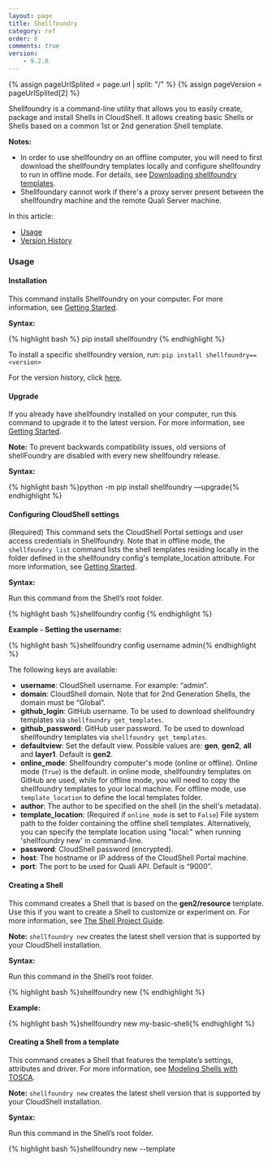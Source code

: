 ```yaml
---
layout: page
title: Shellfoundry
category: ref
order: 8
comments: true
version:
    - 9.2.0
---
```


{% assign pageUrlSplited = page.url | split: "/" %}
{% assign pageVersion = pageUrlSplited[2] %}


Shellfoundry is a command-line utility that allows you to easily create, package and install Shells in CloudShell. It allows creating basic Shells or Shells based on a common 1st or 2nd generation Shell template. 

**Notes:** 

* In order to use shellfoundry on an offline computer, you will need to first download the shellfoundry templates locally and configure shellfoundry to run in offline mode. For details, see [Downloading shellfoundry templates](#downloading-shellfoundry-templates).
* Shellfoundary cannot work if there's a proxy server present between the shellfoundry machine and the remote Quali Server machine.


In this article:

* [Usage](#usage)
* [Version History](#version-history)


### Usage<a name="usage"></a>


#### Installation
This command installs Shellfoundry on your computer. For more information, see [Getting Started]({{site.baseurl}}/shells/{{pageVersion}}/getting-started.html).

**Syntax:**

{% highlight bash %}
pip install shellfoundry
{% endhighlight %}

To install a specific shellfoundry version, run: `pip install shellfoundry==<version>`

For the version history, click [here](#version-history).


#### Upgrade

If you already have shellfoundry installed on your computer, run this command to upgrade it to the latest version. For more information, see [Getting Started]({{site.baseurl}}/shells/{{pageVersion}}/getting-started.html).

**Note:** To prevent backwards compatibility issues, old versions of shellFoundry are disabled with every new shellfoundry release.

**Syntax:**

{% highlight bash %}python -m pip install shellfoundry ––upgrade{% endhighlight %}


#### Configuring CloudShell settings

(Required) This command sets the CloudShell Portal settings and user access credentials in Shellfoundry. Note that in offline mode, the `shellfoundry list` command lists the shell templates residing locally in the folder defined in the shellfoundry config's template_location attribute. For more information, see [Getting Started]({{site.baseurl}}/shells/{{pageVersion}}/getting-started.html).

**Syntax:**

Run this command from the Shell’s root folder.

{% highlight bash %}shellfoundry config <key name> <key value>{% endhighlight %}

**Example - Setting the username:**

{% highlight bash %}shellfoundry config username admin{% endhighlight %}

The following keys are available:
* **username**: CloudShell username. For example: “admin”.
* **domain**: CloudShell domain. Note that for 2nd Generation Shells, the domain must be “Global”.
* **github_login**: GitHub username. To be used to download shellfoundry templates via `shellfoundry get_templates`.
* **github_password**: GitHub user password. To be used to download shellfoundry templates via `shellfoundry get_templates`.
* **defaultview**: Set the default view. Possible values are: **gen**, **gen2**, **all** and **layer1**. Default is **gen2**.
* **online_mode**: Shellfoundry computer's mode (online or offline). Online mode (`True`) is the default. in online mode, shellfoundry templates on GitHub are used, while for offline mode, you will need to copy the shellfoundry templates to your local machine. For offline mode, use `template_location` to define the local templates folder.
* **author**: The author to be specified on the shell (in the shell's metadata).
* **template_location**: (Required if `online_mode` is set to `False`) File system path to the folder containing the offline shell templates. Alternatively, you can specify the template location using "local:" when running 'shellfoundry new' in command-line.
* **password**: CloudShell password (encrypted).
* **host**: The hostname or IP address of the CloudShell Portal machine.
* **port**: The port to be used for Quali API. Default is “9000”.


#### Creating a Shell

This command creates a Shell that is based on the **gen2/resource** template. Use this if you want to create a Shell to customize or experiment on. For more information, see [The Shell Project Guide]({{site.baseurl}}/shells/{{pageVersion}}/the-shell-project.html).

**Note:** `shellfoundry new` creates the latest shell version that is supported by your CloudShell installation. 

**Syntax:**

Run this command in the Shell’s root folder.

{% highlight bash %}shellfoundry new <Shell-name>{% endhighlight %}

**Example:**

{% highlight bash %}shellfoundry new my-basic-shell{% endhighlight %}


#### Creating a Shell from a template

This command creates a Shell that features the template’s settings, attributes and driver. For more information, see [Modeling Shells with TOSCA]({{site.baseurl}}/shells/{{pageVersion}}/modeling-the-shell.html). 

**Note:** `shellfoundry new` creates the latest shell version that is supported by your CloudShell installation. 

**Syntax:**

Run this command in the Shell’s root folder.

{% highlight bash %}shellfoundry new <Shell-name> --template <template>{% endhighlight %}

**Example:**

{% highlight bash %}shellfoundry new my-switch-g2 --template=gen2/networking/switch{% endhighlight %}

**Note:** This command creates a Shell that is based on the latest version of the specified template, which is supported by your CloudShell version. However, you can also create a Shell based on a different version of the template, by adding `--version <version_number>` to the command. 


#### Creating a Shell from a local template

This section explains how to create Shells using a Shell template that isn’t online for some reason. For example, you want to use a Shell template you are currently developing.

**Syntax:**

Run this command from the directory that will contain the new Shell:

{% highlight bash %}shellfoundry new <new-shell-name> --template local:<path-to-template’s-root-folder> {% endhighlight %}

The path can be a URL to the Shell template's zip package on GitHub or the filesystem path (prefixed by `local:./`) to the extracted zip folder:

![Shell Commands]({{site.baseurl}}/assets/download_shell_zip.png)

**Example:**
{% highlight bash %}shellfoundry new my-service-ext --template local:C:\Temp\shell-pdu-standard-master {% endhighlight %}

&nbsp;&nbsp;&nbsp;&nbsp;&nbsp;The new shell is added to the path from which you ran the `shellfounfry new` command. 


#### Creating a Shell of a specific version

Follow the steps in this section to create an older version of a Shell. 

First, run the `shellfoundry show` command to see the Shell's versions.

**Example:**
{% highlight bash %}shellfoundry show <template-name> {% endhighlight %}

Then, in the `shellfoundry new` command, specify the version you need. For example, "5.0.2":

{% highlight bash %}shellfoundry new router-shell-502 --template gen2/networking/router --version 5.0.2 {% endhighlight %}


#### Deleting a shell from Cloudshell

Starting with CloudShell 9.1, it is possible to delete shells that are installed on CloudShell. Note that you cannot delete shells that have resources.

**Syntax:**

{% highlight bash %}shellfoundry delete "<shell name>"{% endhighlight %}

Where the shell's name is the name of the shell, as displayed in CloudShell Portal's **Manage - Shells** page.

**Example:**

{% highlight bash %}shellfoundry delete "Juniper JunOS Switch Shell 2G"{% endhighlight %}


#### Downloading shellfoundry templates

This command downloads all shellfoundry templates from GitHub, which you can use to create shells in offline mode. Note that shellfoundry uses GitHub API to fetch the templates, so you will need to set a GitHub user (via `shellfoundry config`) to grant shellfoundry unrestricted access to GitHub API. For details, see this GitHub Developer <a href="https://developer.github.com/v3/#rate-limiting" target="_blank">article</a>.

**Syntax:**

Run this command from the directory that will contain the shell templates:

{% highlight bash %}shellfoundry get_templates <CloudShell version>{% endhighlight %}

Optionally, add `--output_dir="<containing_folder_path>"` to set a different containing folder.

**Example:**

{% highlight bash %}shellfoundry get_templates 9.1 --output_dir="c:\users\steven.g\shell templates"{% endhighlight %}

Shellfoundry downloads the latest template versions that are compatible with the latest patch of the specified CloudShell version.


#### Listing available Shell templates

This command lists the 1st and 2nd generation Shell templates you can use for your new Shell. For more information, see [Modeling Shells with TOSCA]({{site.baseurl}}/shells/{{pageVersion}}/modeling-the-shell.html). 

Note that in offline mode, the command lists the shell templates residing locally in the folder defined in the shellfoundry config's `template_location` attribute.

**Syntax:**

{% highlight bash %}shellfoundry list{% endhighlight %}

To view templates of a specific type, add the appropriate flag to the command: `--gen1`, `--gen2`, `--layer1`, `--all` (lists all available templates).


#### Listing versions of a Shell template

To display a list of the versions for a given template, run the following in command-line:

{% highlight bash %}shellfoundry show <template_name>{% endhighlight %}

The versions are displayed in descending order from latest to earliest.


#### Packaging a Shell

This command packs the shell's source code, data model and configuration into a ZIP package, which can be uploaded into CloudShell. For additional information, see [Deploying to Production]({{site.baseurl}}/shells/{{pageVersion}}/deploying-to-production.html).

**Syntax:**

Run this command from the Shell’s root folder.

{% highlight bash %}shellfoundry pack{% endhighlight %}

A ZIP package is created in the Shell’s *dist* directory with the name "nutshell.zip".

**Note:** The `pack` command requires the presence of a *shell.yml* file, which is created by default in Shells created using Shellfoundry. However, if your shell was created elsewhere, make sure to add a *shell.yml* file with the following structure:

 {% highlight bash %}
 ###shell.yml

 shell:

     name: nutshell
{% endhighlight %}


#### Packaging a shell's dependencies

This command creates a zip file in the shell project's `dist` folder that includes the shell's dependencies. This is especially useful for offline mode and during shell development.   

Run this command from the Shell’s root folder.

**Syntax:**

{% highlight bash %}
shellfoundry dist
{% endhighlight %}

By default, the command downloads the dependencies from public PyPi. However, if you are developing the shell and have some custom dependencies that are not in public PyPi, add the `--enable_cs_repo` flag to also include the shell's dependencies from your local PyPi repository folder.


#### Packaging and importing a Shell into CloudShell

This command creates a distributable zip file for the Shell and imports it into CloudShell using the CloudShell Portal and user defined by the `shellfoundry configure` command. For more information, see [Getting Started]({{site.baseurl}}/shells/{{pageVersion}}/getting-started.html).

**Syntax:**

Run this command from the Shell’s root folder.

{% highlight bash %}shellfoundry install{% endhighlight %}


#### Generating the Shell’s data model file

The shell’s data model (*data_model.py* file) consists of the standard specifications and the extended data model, which is defined in the *shell-definition.yaml* file. The shell's data model is mainly used to work with resource attributes and implement the Auto-discovery process. For additional information, see [Managing the Shell’s Data Model]({{site.baseurl}}/shells/{{pageVersion}}/generating-shell-data-model.html).

After importing the _data_model_, PyCharm (and some other IDEs) will recognize the docstring code-hint annotations and will enable autocomplete as you can see below:

![Directory Structure]({{site.baseurl}}/assets/auto_complete_demo.png)

**Syntax:**

Run this command from the Shell’s root folder.

{% highlight bash %} shellfoundry generate {% endhighlight %}


#### Customizing a 2nd Gen Shell

This command downloads the source code of the Shell you wish to customize to your local machine and updates the Shell’s Author with the author specified in Shellfoundry. Note that extending official Shells (Shells that were released by Quali) will remove their official tag. For more information, see [Customizing a 2nd Gen Shell]({{site.baseurl}}/shells/{{pageVersion}}/customizing-shells.html).


**Syntax:**

Run this command from the directory that will contain the new Shell:

{% highlight bash %}
shellfoundy extend <URL/path-to-Shell>
{% endhighlight %}

The path can be a URL to the Shell's source code on [Quali Community's Integrations](https://community.quali.com/integrations) page or the filesystem path (prefixed by `local:./`) to the extracted source code folder:

![Shell Commands]({{site.baseurl}}/assets/download_shell_source_code.png)


**Examples:**

&nbsp;&nbsp;&nbsp;&nbsp;&nbsp;Extending a Shell residing on GitHub:
&nbsp;&nbsp;&nbsp;&nbsp;&nbsp;{% highlight bash %}
shellfoundry extend https://github.com/QualiSystems/Juniper-JunOS-Router-Shell-2G/archive/1.0.0.zip
{% endhighlight %}

&nbsp;&nbsp;&nbsp;&nbsp;&nbsp;Extending a local Shell:
&nbsp;&nbsp;&nbsp;&nbsp;&nbsp;{% highlight bash %}
shellfoundry extend local:C:\Temp\my-shells\JuniperJunOSRouterShell2G
{% endhighlight %}

Before extending a local Shell, make sure the Shell's destination folder is different from the original Shell's root folder.

### Version History<a name="version-history"></a>

**1.2.8 (2019-03-06)**
* Fixed issue in "generate" command after renaming root folder
* Added `get_templates` command for downloading shellfoundry templates for offline mode
* Added `delete` command for deleting shells installed on CloudShell (supported in CloudShell 9.1 GA and up)
* Implemented the capability to generate shell documentation based on the template
* Set strict python version

**1.2.4 (2018-09-26)**
* Removed unnecessary *cloudshell-automation-api* dependency from requirements
* Set static version for package 'click' in *requirements.txt* file. click==6.7

**1.2.2 (2018-08-16)**
* Fixed bug related to template verifications and standards compatibilities

**1.2.1 (2018-08-13)**
* Added dynamical determination of minimal CloudShell version from templates

**1.2.0 (2018-07-26)**
* Extended `new` command behaviour for offline mode
* Added validation to check if the template and standard versions are compatible

**1.1.9 (2018-05-03)**
* Added offline mode functionality
* Fixed typo in `pack` command behavior
* Added new online template for Cloud Provider
* Shellfoundry now packs deployment options if any exist
* Added limitation installing a gen2 shell (regular/service) into a non-Global domain

**1.1.5 (2018-03-01)**
* Added new online template for Traffic Generator Controller Service
* Added new 2nd Gen online template for Traffic Generator Chassis

**1.1.2 (2018-01-09)**
* Enhanced `extend` command logic
* Added new online templates
* Added specific error message to Layer 1 Shell `pack` and `install` commands

**1.1.0 (2017-10-30)**
* Added `author` field to shellfoundry configuration
* Added `extend` command behavior
* Added verification when upgrading an official shell to unofficial
* Fixed some inconsistencies relating to the `extend` and `new` commands, specifically around the shell name

**1.0.3 (2017-06-28)**
* `list` command aborts if there is a new major version on pypi
* Old Shellfoundry versions are NOT supported anymore. Therefore, in order to upgrade to the newest version, please run this command:
{% highlight bash %} pip install shellfoundry -U  {% endhighlight %}
* `new` command aborts if there is a new major version on pypi
* `new` command now conforms to CloudShell naming rules
* `list` command now shows templates that are installable on your cloudshell
* `new` command now creates the latest version of the template that matches the standards installed on your cloudshell
* When running `new` or `list` commands, a notification is displayed if a new Shellfoundry version is available

**0.2.7 (2017-05-16)**
* Shellfoundry now packs *categories.xml*, if it exists

**0.2.6 (2017-03-14)**
* Minor bug fixes

**0.2.5 (2017-03-13)**
* **gen2/resource** is the now the default template for the `new` command instead of **gen1/resource**
* `list` command filtering parameters have changed (legacy => **gen1**, TOSCA => **gen2**)
* Added another filtering parameter: **--layer1**
* Minimum CloudShell version column appears in the `list` command's output table
* **gen2** is now the default view for list command
* `config` now echoes all default configurations if they have not been overridden by the user
* `config` command now encrypts the password
* `show` command was added to display all available versions of a template
* A new option was added to the `new` command called **--version**. It enables template versioning on Shellfoundry.
* Fixed a bug with the `config` command, which caused Shellfoundry to crash if a config file was missing
* `list` command is now able to filter results based on shell type (**--tosca**, **--legacy**, **--all**)
* `config` command was added to allow setting configuration globally for all Shells in addition to local configuration
* Pack Shell icon if specified in the *shell-definition.yml* file under `metadatatemplate_icon` for TOSCA based shells
* Update reference to *cloudshell-rest-api 7.2.0.7* to use PUT method in update shell
* TOSCA support was added to the `pack` and `install` commands
* `generate` command was added to generate the Shell driver's data model in Python

**0.0.32 (2016-08-10)**
* Dependency for git was removed
* Local Shell templates are supported
* Proxy support was added for access to github

**0.0.31 (2016-08-04)**
* git prerequisite were removed. Shellfoundry now works even if git is not preinstalled

**0.0.28 (2016-07-07)**
* Bug pertaining to the installation of packages in CloudShell was fixed

**0.0.26 (2016-06-23)**
* Images copied to the *DataModel* folder (Issue #21)

**0.0.17 (2016-05-25)**
* Fixed anj error message that is displayed when `install` command fails in logging in into CloudShell

**0.0.1 (2016-05-15)**
* First release on PyPI
